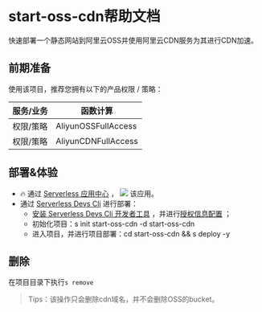 # start-oss-cdn帮助文档
快速部署一个静态网站到阿里云OSS并使用阿里云CDN服务为其进行CDN加速。
<a name="tu2Bs"></a>
## 前期准备
使用该项目，推荐您拥有以下的产品权限 / 策略：

| **服务/业务** | **函数计算** |
| --- | --- |
| 权限/策略 | AliyunOSSFullAccess |
| 权限/策略 | AliyunCDNFullAccess |

<a name="cDPBk"></a>
## 部署&体验

- 🔥 通过 [Serverless 应用中心](https://fcnext.console.aliyun.com/applications/create?template=start-oss-cdn) ， [![](https://cdn.nlark.com/yuque/0/2022/svg/2754189/1659421080072-872339bd-efe6-40c2-980a-2b774a7aea31.svg#clientId=u4260fcfa-1d28-4&crop=0&crop=0&crop=1&crop=1&from=paste&id=u951fe235&margin=%5Bobject%20Object%5D&originHeight=28&originWidth=95&originalType=url&ratio=1&rotation=0&showTitle=false&status=done&style=none&taskId=u90c7646a-d32f-4a27-bacf-aba2236f868&title=)](https://fcnext.console.aliyun.com/applications/create?start-oss-cdn) 该应用。
- 通过 [Serverless Devs Cli](https://www.serverless-devs.com/serverless-devs/install) 进行部署：
    - [安装 Serverless Devs Cli 开发者工具](https://www.serverless-devs.com/serverless-devs/install) ，并进行[授权信息配置](https://www.serverless-devs.com/fc/config) ；
    - 初始化项目：s init start-oss-cdn -d start-oss-cdn
    - 进入项目，并进行项目部署：cd start-oss-cdn && s deploy -y
      <a name="TXTmL"></a>
## 删除
在项目目录下执行`s remove`
> Tips：该操作只会删除cdn域名，并不会删除OSS的bucket。




